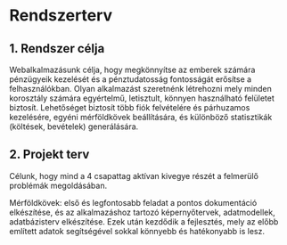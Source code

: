 # Rendszerterv

## 1. Rendszer célja

Webalkalmazásunk célja, hogy megkönnyítse az emberek számára pénzügyeik kezelését és a pénztudatosság fontosságát erősítse a felhasználókban. Olyan alkalmazást szeretnénk létrehozni mely minden korosztály számára egyértelmű, letisztult, könnyen használható felületet biztosít. Lehetőséget biztosít több fiók felvételére és párhuzamos kezelésére, egyéni mérföldkövek beállítására, és különböző statisztikák (költések, bevételek) generálására.

## 2. Projekt terv

Célunk, hogy mind a 4 csapattag aktívan kivegye részét a felmerülő problémák megoldásában.

Mérföldkövek: első és legfontosabb feladat a pontos dokumentáció elkészítése, és az alkalmazáshoz tartozó képernyőtervek, adatmodellek, adatbázisterv elkészítése. Ezek után kezdődik a fejlesztés, mely az előbb említett adatok segítségével sokkal könnyebb és hatékonyabb is lesz.

